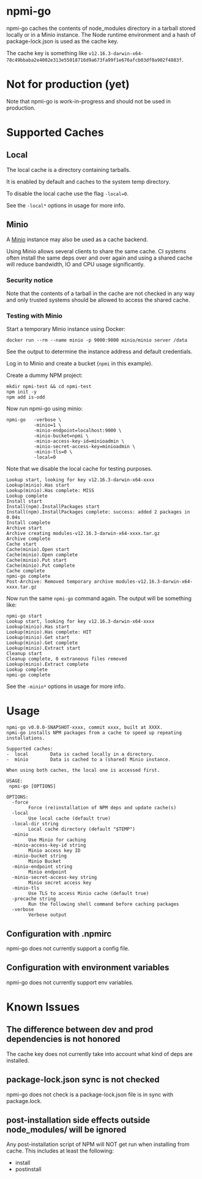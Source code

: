 # npmi-go
npmi-go caches the contents of node_modules directory in a tarball stored
locally or in a Minio instance. The Node runtime environment and a hash of
package-lock.json is used as the cache key.

The cache key is something like
`v12.16.3-darwin-x64-78c49bbaba2e4002e313e55018716d9a673fa99f1e676afcb03df0a902f4883f`.

# Not for production (yet)
Note that npmi-go is work-in-progress and should not be used in production.

# Supported Caches

## Local

The local cache is a directory containing tarballs.

It is enabled by default and caches to the system temp directory.

To disable the local cache use the flag `-local=0`.

See the `-local*` options in usage for more info.

## Minio

A [Minio](https://min.io/) instance may also be used as a cache backend.

Using Minio allows several clients to share the same cache. CI systems often
install the same deps over and over again and using a shared cache will
reduce bandwidth, IO and CPU usage significantly.

### Security notice
Note that the contents of a tarball in the cache are not checked in any way
and only trusted systems should be allowed to access the shared cache.

### Testing with Minio

Start a temporary Minio instance using Docker:

`docker run --rm --name minio -p 9000:9000 minio/minio server /data`

See the output to determine the instance address and default credentials.

Log in to Minio and create a bucket (`npmi` in this example).

Create a dummy NPM project:

```
mkdir npmi-test && cd npmi-test
npm init -y
npm add is-odd
```

Now run npmi-go using minio:
```
npmi-go   -verbose \
          -minio=1 \
          -minio-endpoint=localhost:9000 \
          -minio-bucket=npmi \
          -minio-access-key-id=minioadmin \
          -minio-secret-access-key=minioadmin \
          -minio-tls=0 \
          -local=0
```

Note that we disable the local cache for testing purposes.

```npmi-go start
Lookup start, looking for key v12.16.3-darwin-x64-xxxx
Lookup(minio).Has start
Lookup(minio).Has complete: MISS
Lookup complete
Install start
Install(npm).InstallPackages start
Install(npm).InstallPackages complete: success: added 2 packages in 0.04s
Install complete
Archive start
Archive creating modules-v12.16.3-darwin-x64-xxxx.tar.gz
Archive complete
Cache start
Cache(minio).Open start
Cache(minio).Open complete
Cache(minio).Put start
Cache(minio).Put complete
Cache complete
npmi-go complete
Post-Archive: Removed temporary archive modules-v12.16.3-darwin-x64-xxxx.tar.gz
```

Now run the same `npmi-go` command again. The output will be something like:

```
npmi-go start
Lookup start, looking for key v12.16.3-darwin-x64-xxxx
Lookup(minio).Has start
Lookup(minio).Has complete: HIT
Lookup(minio).Get start
Lookup(minio).Get complete
Lookup(minio).Extract start
Cleanup start
Cleanup complete, 0 extraneous files removed
Lookup(minio).Extract complete
Lookup complete
npmi-go complete
```

See the `-minio*` options in usage for more info.
# Usage

```
npmi-go v0.0.0-SNAPSHOT-xxxx, commit xxxx, built at XXXX.
npmi-go installs NPM packages from a cache to speed up repeating installations.

Supported caches:
-  local		Data is cached locally in a directory.
-  minio		Data is cached to a (shared) Minio instance.

When using both caches, the local one is accessed first.

USAGE:
 npmi-go [OPTIONS]

OPTIONS:
  -force
    	Force (re)installation of NPM deps and update cache(s)
  -local
    	Use local cache (default true)
  -local-dir string
    	Local cache directory (default "$TEMP")
  -minio
    	Use Minio for caching
  -minio-access-key-id string
    	Minio access key ID
  -minio-bucket string
    	Minio Bucket
  -minio-endpoint string
    	Minio endpoint
  -minio-secret-access-key string
    	Minio secret access key
  -minio-tls
    	Use TLS to access Minio cache (default true)
  -precache string
    	Run the following shell command before caching packages
  -verbose
    	Verbose output
```

## Configuration with .npmirc

npmi-go does not currently support a config file.

## Configuration with environment variables

npmi-go does not currently support env variables.

# Known Issues

## The difference between dev and prod dependencies is not honored
The cache key does not currently take into account what kind of deps are installed.

## package-lock.json sync is not checked
npmi-go does not check is a package-lock.json file is in sync with package.lock.

## post-installation side effects outside node_modules/ will be ignored
Any post-installation script of NPM will NOT get run when installing
from cache. This includes at least the following:
- install
- postinstall
